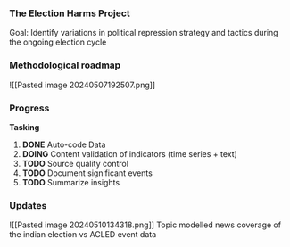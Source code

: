 ### The Election Harms Project
Goal: Identify variations in political repression strategy and tactics during the ongoing election cycle 
### Methodological roadmap 
![[Pasted image 20240507192507.png]]
### Progress 
**Tasking**
1. **DONE** Auto-code Data 
2. **DOING** Content validation of indicators (time series + text) 
3. **TODO** Source quality control 
4. **TODO** Document significant events
5. **TODO** Summarize insights  
### Updates 
![[Pasted image 20240510134318.png]]
Topic modelled news coverage of the indian election vs ACLED event data 
